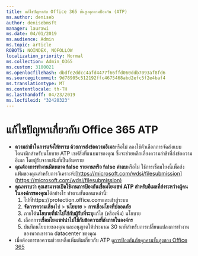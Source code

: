 ```yaml
---
title: แก้ไขปัญหากับ Office 365 ขั้นสูงคุกคามป้องกัน (ATP)
ms.author: deniseb
author: denisebmsft
manager: laurawi
ms.date: 04/01/2019
ms.audience: Admin
ms.topic: article
ROBOTS: NOINDEX, NOFOLLOW
localization_priority: Normal
ms.collection: Admin_O365
ms.custom: 3100021
ms.openlocfilehash: dbdfe2ddcc4afd4477f66ffd060ddb7093af8fd6
ms.sourcegitcommit: 9d78905c512192ffc4675468abd2efc5f2e4baf4
ms.translationtype: MT
ms.contentlocale: th-TH
ms.lasthandoff: 04/23/2019
ms.locfileid: "32420323"
---
```

# <a name="troubleshoot-issues-with-office-365-atp"></a>แก้ไขปัญหาเกี่ยวกับ Office 365 ATP

- **ความล่าช้าในการแจ้งให้ทราบ ด้วยการส่งข้อความอีเมล**หรือไม่ ลองใช้ตัวเลือกการจัดส่งแบบไดนามิกสำหรับนโยบาย ATP เซฟสิ่งที่แนบมาของคุณ ซึ่งจะช่วยหลีกเลี่ยงความล่าช้าที่ส่งข้อความอีเมล โดยผู้รับจากแฟ้มที่เป็นอันตราย
- **คุณต้องการทำงานผิดพลาด false รายงานหรือ false ค่าลบ**หรือไม่ ใช้การเชื่อมโยงนี้เพื่อส่งแฟ้มของคุณสำหรับการวิเคราะห์:[https://microsoft.com/wdsi/filesubmission](https://microsoft.com/wdsi/filesubmission)
- **คุณทราบว่า คุณสามารถเปิดใช้งานการป้องกันเชื่อมโยงเซฟ ATP สำหรับอีเมลที่ส่งระหว่างผู้คนในองค์กรของคุณ**ได้อย่างไร ทำตามขั้นตอนเหล่านี้:
    1. ไปที่https://protection.office.comและเข้าสู่ระบบ
    2. **จัดการความเสี่ยง**ไป > **นโยบาย** > **การเชื่อมโยงที่ปลอดภัย**
    3. ภายใต้**นโยบายที่นำไปใช้กับผู้รับที่ระบุ**แก้ไข (หรือเพิ่ม) นโยบาย
    4. เลือกการ**เชื่อมโยงเซฟนำไปใช้กับข้อความที่ส่งภายในองค์กร**
    5. บันทึกนโยบายของคุณ และอนุญาตให้ประมาณ 30 นาทีสำหรับการเปลี่ยนแปลงการทำงานของพวกเขารวด datacenter ของคุณ
- เมื่อต้องการขอความช่วยเหลือเพิ่มเติมเกี่ยวกับ ATP ดู[การป้องกันภัยคุกคามขั้นสูงของ Office 365](https://docs.microsoft.com/office365/securitycompliance/office-365-atp)